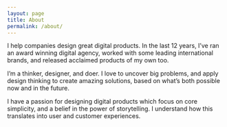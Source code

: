 ```yaml
---
layout: page
title: About
permalink: /about/
---
```


I help companies design great digital products. In the last 12 years, I’ve ran an award winning digital agency, worked with some leading international brands, and released acclaimed products of my own too.

I’m a thinker, designer, and doer. I love to uncover big problems, and apply design thinking to create amazing solutions, based on what’s both possible now and in the future.

I have a passion for designing digital products which focus on core simplicity, and a belief in the power of storytelling. I understand how this translates into user and customer experiences.

<!-- You can find the source code for Jekyll at
{% include icon-github.html username="jekyll" %} /
[jekyll](https://github.com/jekyll/jekyll) -->

